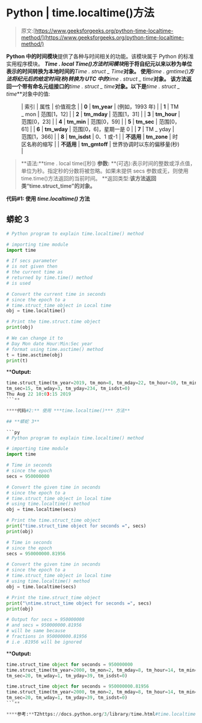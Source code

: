 # Python | time.localtime()方法

> 原文:[https://www.geeksforgeeks.org/python-time-localtime-method/](https://www.geeksforgeeks.org/python-time-localtime-method/)

**Python 中的时间模块**提供了各种与时间相关的功能。该模块属于 Python 的标准实用程序模块。
***Time . local Time()***方法**时间模块**用于将自纪元以来以秒为单位表示的时间转换为本地时间的***Time . struct _ Time***对象。
使用***time . gmtime()***方法将纪元后的给定时间(秒)转换为 UTC 中的***time . struct _ time***对象。
该方法返回一个带有命名元组接口的***time . struct _ time***对象。以下是***time . struct _ time***对象中的值:

<figure class="table">

| 索引 | 属性 | 价值观念 |
| **0** | **tm_year** | (例如，1993 年) |
| **1** | TM _ mon | 范围[1，12] |
| **2** | **tm_mday** | 范围[1，31] |
| **3** | **tm_hour** | 范围[0，23] |
| **4** | **tm_min** | 范围[0，59] |
| **5** | **tm_sec** | 范围[0，61] |
| **6** | **tm_wday** | 范围[0，6]，星期一是 0 |
| **7** | TM _ yday | 范围[1，366] |
| **8** | **tm_isdst** | 0、1 或-1 |
| **不适用** | **tm_zone** | 时区名称的缩写 |
| **不适用** | **tm_gmtoff** | 世界协调时以东的偏移量(秒) |

</figure>

> **语法:**time . local time([秒])
> **参数:**
> **(可选):表示时间的整数或浮点值，单位为秒。指定秒的分数将被忽略。如果未提供 secs 参数或无，则使用 time.time()方法返回的当前时间。
> **返回类型:**该方法返回类“time.struct_time”的对象。**

****代码#1:** 使用 ***time.localtime()*** 方法** 

## **蟒蛇 3**

```py
# Python program to explain time.localtime() method

# importing time module
import time

# If secs parameter
# is not given then
# the current time as
# returned by time.time() method
# is used

# Convert the current time in seconds
# since the epoch to a
# time.struct_time object in Local time
obj = time.localtime()

# Print the time.struct.time object
print(obj)

# We can change it to
# Day Mon date Hour:Min:Sec year
# format using time.asctime() method
t = time.asctime(obj)
print(t)
```

****Output:** 

```py
time.struct_time(tm_year=2019, tm_mon=8, tm_mday=22, tm_hour=10, tm_min=3,
tm_sec=15, tm_wday=3, tm_yday=234, tm_isdst=0)
Thu Aug 22 10:03:15 2019
```** 

****代码#2:** 使用 ***time.localtime()*** 方法** 

## **蟒蛇 3**

```py
# Python program to explain time.localtime() method

# importing time module
import time

# Time in seconds
# since the epoch
secs = 950000000

# Convert the given time in seconds
# since the epoch to a
# time.struct_time object in local time
# using time.localtime() method
obj = time.localtime(secs)

# Print the time.struct_time object
print("time.struct_time object for seconds =", secs)
print(obj)

# Time in seconds
# since the epoch
secs = 950000000.81956

# Convert the given time in seconds
# since the epoch to a
# time.struct_time object in local time
# using time.localtime() method
obj = time.localtime(secs)

# Print the time.struct_time object
print("\ntime.struct_time object for seconds =", secs)
print(obj)

# Output for secs = 950000000
# and secs = 950000000.81956
# will be same because
# fractions in 950000000.81956
# i.e .81956 will be ignored
```

****Output:** 

```py
time.struct_time object for seconds = 950000000
time.struct_time(tm_year=2000, tm_mon=2, tm_mday=8, tm_hour=14, tm_min=23,
tm_sec=20, tm_wday=1, tm_yday=39, tm_isdst=0)

time.struct_time object for seconds = 950000000.81956
time.struct_time(tm_year=2000, tm_mon=2, tm_mday=8, tm_hour=14, tm_min=23,
tm_sec=20, tm_wday=1, tm_yday=39, tm_isdst=0)
```** 

****参考:**T2https://docs.python.org/3/library/time.html#time.localtime**
